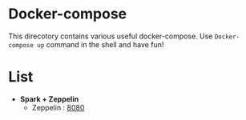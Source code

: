 # Docker-compose
This direcotory contains various useful docker-compose.
Use `Docker-compose up` command  in the shell and have fun!

# List
- **Spark + Zeppelin** 
    - Zeppelin        :       [8080](http://localhost:8080/)
